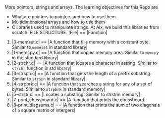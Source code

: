 More pointers, strings and arrays.
The learning objectives for this Repo are
- What are pointers to pointers and how to use them
- Multidimensional arrays and how to use them
- C libraries used to manipulate strings. At Alx, we build this libraries from scratch.
FILE STRUCTURE.
|File|  ==  |Function|

1. |0-memset.c| == |A function that fills memory with a constant byte. Similar to `memeset` in standard library|
2. |1-memcpy.c| == |A function that copies memory area. Similar to `memcpy` in the standard library|
3. |2-strchr.c|  ==  |A function that locates a character in  astring. Similar to `strchr` function in std library|
4. |3-strspn.c|  ==  |A function that gets the length of a prefix substring. Similar to `strspn` in standard library|
5. |4-strpbrk.c|  ==  |A function that searches a string for any of a set of bytes. Similar to `strpbrk` in standard memory|
6. |5-strstr.c|  ==  |Locates a substring. Similar to strstrin memory|
7. |7-print_chessboard.c|  ==  |A function that prints the chessboard|
8. |8-print_diagsums.c|  ==  |A function that prints the sum of two diagonals of a square matrix of intergers|